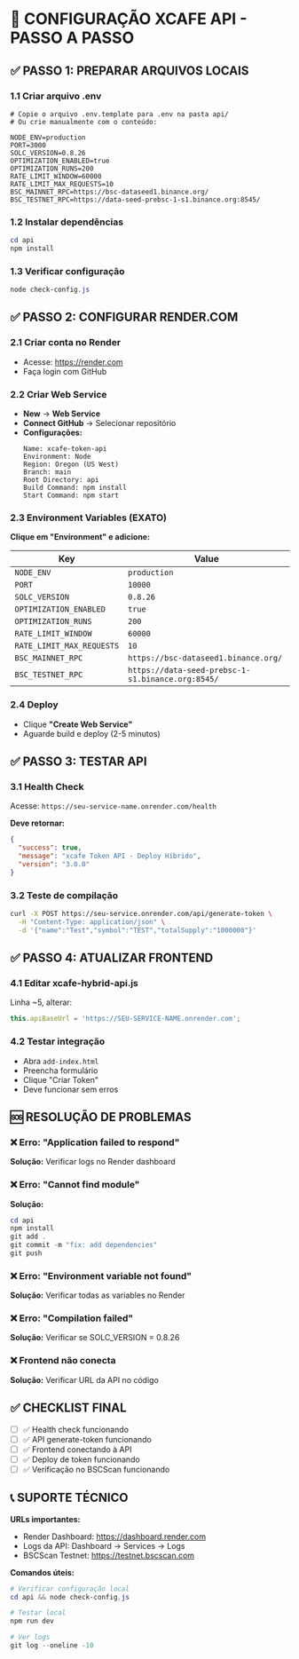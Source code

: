 # 🚀 CONFIGURAÇÃO XCAFE API - PASSO A PASSO

## ✅ **PASSO 1: PREPARAR ARQUIVOS LOCAIS**

### 1.1 Criar arquivo .env

```env
# Copie o arquivo .env.template para .env na pasta api/
# Ou crie manualmente com o conteúdo:

NODE_ENV=production
PORT=3000
SOLC_VERSION=0.8.26
OPTIMIZATION_ENABLED=true
OPTIMIZATION_RUNS=200
RATE_LIMIT_WINDOW=60000
RATE_LIMIT_MAX_REQUESTS=10
BSC_MAINNET_RPC=https://bsc-dataseed1.binance.org/
BSC_TESTNET_RPC=https://data-seed-prebsc-1-s1.binance.org:8545/
```

### 1.2 Instalar dependências

```powershell
cd api
npm install
```

### 1.3 Verificar configuração

```powershell
node check-config.js
```

## ✅ **PASSO 2: CONFIGURAR RENDER.COM**

### 2.1 Criar conta no Render
- Acesse: https://render.com
- Faça login com GitHub

### 2.2 Criar Web Service
- **New** → **Web Service**
- **Connect GitHub** → Selecionar repositório
- **Configurações:**
  ```
  Name: xcafe-token-api
  Environment: Node
  Region: Oregon (US West)
  Branch: main
  Root Directory: api
  Build Command: npm install
  Start Command: npm start
  ```

### 2.3 Environment Variables (EXATO)
**Clique em "Environment" e adicione:**

| Key | Value |
|-----|-------|
| `NODE_ENV` | `production` |
| `PORT` | `10000` |
| `SOLC_VERSION` | `0.8.26` |
| `OPTIMIZATION_ENABLED` | `true` |
| `OPTIMIZATION_RUNS` | `200` |
| `RATE_LIMIT_WINDOW` | `60000` |
| `RATE_LIMIT_MAX_REQUESTS` | `10` |
| `BSC_MAINNET_RPC` | `https://bsc-dataseed1.binance.org/` |
| `BSC_TESTNET_RPC` | `https://data-seed-prebsc-1-s1.binance.org:8545/` |

### 2.4 Deploy
- Clique **"Create Web Service"**
- Aguarde build e deploy (2-5 minutos)

## ✅ **PASSO 3: TESTAR API**

### 3.1 Health Check
Acesse: `https://seu-service-name.onrender.com/health`

**Deve retornar:**
```json
{
  "success": true,
  "message": "xcafe Token API - Deploy Híbrido",
  "version": "3.0.0"
}
```

### 3.2 Teste de compilação
```bash
curl -X POST https://seu-service.onrender.com/api/generate-token \
  -H "Content-Type: application/json" \
  -d '{"name":"Test","symbol":"TEST","totalSupply":"1000000"}'
```

## ✅ **PASSO 4: ATUALIZAR FRONTEND**

### 4.1 Editar xcafe-hybrid-api.js
Linha ~5, alterar:
```javascript
this.apiBaseUrl = 'https://SEU-SERVICE-NAME.onrender.com';
```

### 4.2 Testar integração
- Abra `add-index.html`
- Preencha formulário
- Clique "Criar Token"
- Deve funcionar sem erros

## 🆘 **RESOLUÇÃO DE PROBLEMAS**

### ❌ Erro: "Application failed to respond"
**Solução:** Verificar logs no Render dashboard

### ❌ Erro: "Cannot find module"
**Solução:** 
```powershell
cd api
npm install
git add .
git commit -m "fix: add dependencies"  
git push
```

### ❌ Erro: "Environment variable not found"
**Solução:** Verificar todas as variables no Render

### ❌ Erro: "Compilation failed"
**Solução:** Verificar se SOLC_VERSION = 0.8.26

### ❌ Frontend não conecta
**Solução:** Verificar URL da API no código

## ✅ **CHECKLIST FINAL**

- [ ] ✅ Health check funcionando
- [ ] ✅ API generate-token funcionando  
- [ ] ✅ Frontend conectando à API
- [ ] ✅ Deploy de token funcionando
- [ ] ✅ Verificação no BSCScan funcionando

## 📞 **SUPORTE TÉCNICO**

**URLs importantes:**
- Render Dashboard: https://dashboard.render.com
- Logs da API: Dashboard → Services → Logs
- BSCScan Testnet: https://testnet.bscscan.com

**Comandos úteis:**
```powershell
# Verificar configuração local
cd api && node check-config.js

# Testar local
npm run dev

# Ver logs
git log --oneline -10
```
